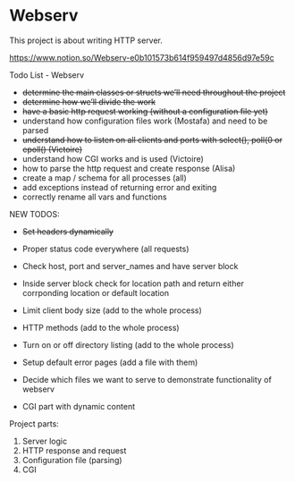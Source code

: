# Webserv
This project is about writing HTTP server.

https://www.notion.so/Webserv-e0b101573b614f959497d4856d97e59c

Todo List - Webserv 
	
- <s>determine the main classes or structs we’ll need throughout the project</s>
- <s>determine how we’ll divide the work</s>	
- <s>have a basic http request working (without a configuration file yet)</s>
- understand how configuration files work (Mostafa) and need to be parsed
- <s>understand how to listen on all clients and ports with select(), poll(0 or epoll() (Victoire)</s>
- understand how CGI works and is used (Victoire)
- how to parse the http request and create response (Alisa)
- create a map / schema for all processes (all)
- add exceptions instead of returning error and exiting
- correctly rename all vars and functions

NEW TODOS:
- <s>Set headers dynamically</s>
- Proper status code everywhere (all requests)
- Check host, port and server_names and have server block
- Inside server block check for location path and return either corrponding location or default location

- Limit client body size (add to the whole process)
- HTTP methods (add to the whole process)
- Turn on or off directory listing (add to the whole process)

- Setup default error pages (add a file with them)
- Decide which files we want to serve to demonstrate functionality of webserv
- CGI part with dynamic content


Project parts:

1. Server logic
2. HTTP response and request
3. Configuration file (parsing)
4. CGI
